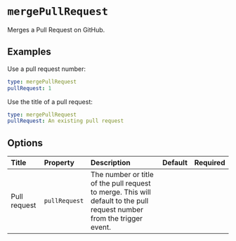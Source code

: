 <!--
  /!\ WARNING /!\
  This file's content is auto-generated, do NOT edit!
  All changes will be undone.
-->

# `mergePullRequest`

Merges a Pull Request on GitHub.

## Examples

Use a pull request number:

```yaml
type: mergePullRequest
pullRequest: 1
```

Use the title of a pull request:

```yaml
type: mergePullRequest
pullRequest: An existing pull request
```

## Options

| Title | Property | Description | Default | Required |
| :---- | :--- | :---------- | :------ | :------- |
| Pull request | `pullRequest` | The number or title of the pull request to merge. This will default to the pull request number from the trigger event. |  |  |

